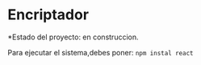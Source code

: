 <h1>Encriptador</h1>
*Estado del proyecto: en  construccion.



Para ejecutar el sistema,debes poner:
````npm instal react````
